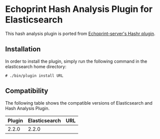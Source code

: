 # Echoprint Hash Analysis Plugin for Elasticsearch
This hash analysis plugin is ported from [Echoprint-server's Hashr plugin](https://github.com/echonest/echoprint-server).

## Installation
In order to install the plugin, simply run the following command in the elasticsearch home directory:

```
# ./bin/plugin install URL
```

## Compatibility
The following table shows the compatible versions of Elasticsearch and Hash Analysis Plugin.

|Plugin|Elasticsearch|URL|
|---|---|---|
|2.2.0|2.2.0||

